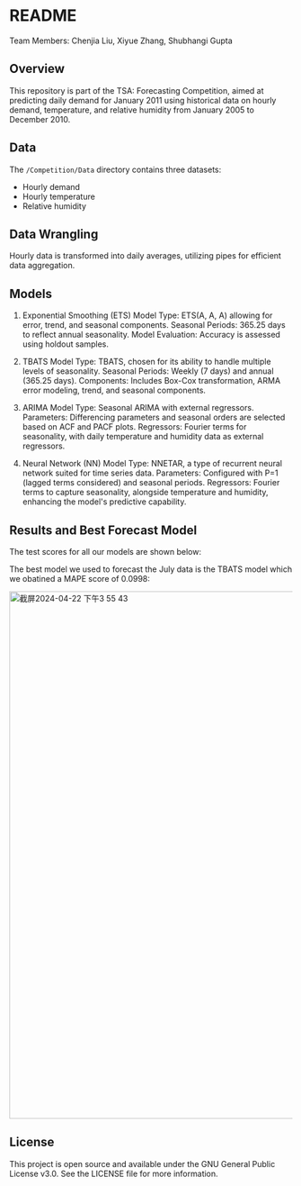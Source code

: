 # README

Team Members: Chenjia Liu, Xiyue Zhang, Shubhangi Gupta


## Overview
This repository is part of the TSA: Forecasting Competition, aimed at predicting daily demand for January 2011 using historical data on hourly demand, temperature, and relative humidity from January 2005 to December 2010. 

## Data
The `/Competition/Data` directory contains three datasets:
- Hourly demand
- Hourly temperature
- Relative humidity

## Data Wrangling
Hourly data is transformed into daily averages, utilizing pipes for efficient data aggregation.

## Models
1. Exponential Smoothing (ETS)
Model Type: ETS(A, A, A) allowing for error, trend, and seasonal components.
Seasonal Periods: 365.25 days to reflect annual seasonality.
Model Evaluation: Accuracy is assessed using holdout samples.

2. TBATS
Model Type: TBATS, chosen for its ability to handle multiple levels of seasonality.
Seasonal Periods: Weekly (7 days) and annual (365.25 days).
Components: Includes Box-Cox transformation, ARMA error modeling, trend, and seasonal components.

3. ARIMA
Model Type: Seasonal ARIMA with external regressors.
Parameters: Differencing parameters and seasonal orders are selected based on ACF and PACF plots.
Regressors: Fourier terms for seasonality, with daily temperature and humidity data as external regressors.

4. Neural Network (NN)
Model Type: NNETAR, a type of recurrent neural network suited for time series data.
Parameters: Configured with P=1 (lagged terms considered) and seasonal periods.
Regressors: Fourier terms to capture seasonality, alongside temperature and humidity, enhancing the model's predictive capability.

## Results and Best Forecast Model

The test scores for all our models are shown below:

The best model we used to forecast the July data is the TBATS model which we obatined a MAPE score of 0.0998: 

<img width="937" alt="截屏2024-04-22 下午3 55 43" src="https://github.com/vivianzzzzz/ZhangLiuGupta_ENV797_TSA_Competition_S2024/assets/143654445/8e2fc978-ab2d-483e-9d79-0ed4d5c86d28">


## License
This project is open source and available under the GNU General Public License v3.0. See the LICENSE file for more information.

